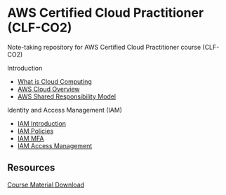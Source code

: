 # AWS Certified Cloud Practitioner (CLF-CO2)

Note-taking repository for AWS Certified Cloud Practitioner course (CLF-CO2)

Introduction

- [What is Cloud Computing](./docs/cloud_computing.md)
- [AWS Cloud Overview](./docs/aws_overview.md)
- [AWS Shared Responsibility Model](./docs/aws_shared_responsibility.md)

Identity and Access Management (IAM)

- [IAM Introduction](./docs/iam_introduction.md)
- [IAM Policies](./docs/iam_policies.md)
- [IAM MFA](./docs/iam_mfa.md)
- [IAM Access Management](./docs/iam_access_management.md)

## Resources

[Course Material Download](https://courses.datacumulus.com/downloads/certified-cloud-practitioner-zb2/)
